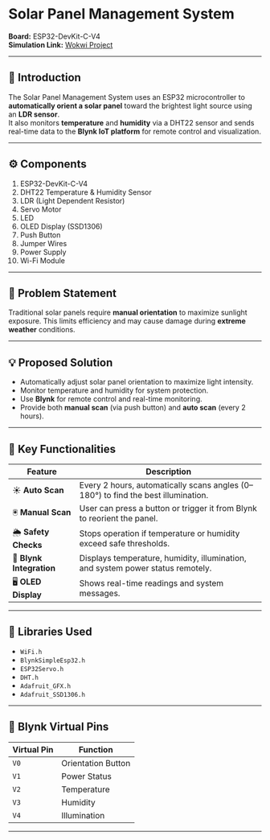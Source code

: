 # Solar Panel Management System  
**Board:** ESP32-DevKit-C-V4  
**Simulation Link:** [Wokwi Project](https://wokwi.com/projects/421426846140465153)  

---

## 🧠 Introduction
The Solar Panel Management System uses an ESP32 microcontroller to **automatically orient a solar panel** toward the brightest light source using an **LDR sensor**.  
It also monitors **temperature** and **humidity** via a DHT22 sensor and sends real-time data to the **Blynk IoT platform** for remote control and visualization.

---

## ⚙️ Components
1. ESP32-DevKit-C-V4  
2. DHT22 Temperature & Humidity Sensor  
3. LDR (Light Dependent Resistor)  
4. Servo Motor  
5. LED  
6. OLED Display (SSD1306)  
7. Push Button  
8. Jumper Wires  
9. Power Supply  
10. Wi-Fi Module  

---

## 🚩 Problem Statement
Traditional solar panels require **manual orientation** to maximize sunlight exposure. This limits efficiency and may cause damage during **extreme weather** conditions.

---

## 💡 Proposed Solution
- Automatically adjust solar panel orientation to maximize light intensity.  
- Monitor temperature and humidity for system protection.  
- Use **Blynk** for remote control and real-time monitoring.  
- Provide both **manual scan** (via push button) and **auto scan** (every 2 hours).

---

## 🧩 Key Functionalities
| Feature | Description |
|----------|--------------|
| ☀️ **Auto Scan** | Every 2 hours, automatically scans angles (0–180°) to find the best illumination. |
| 🖲️ **Manual Scan** | User can press a button or trigger it from Blynk to reorient the panel. |
| 🌦️ **Safety Checks** | Stops operation if temperature or humidity exceed safe thresholds. |
| 📱 **Blynk Integration** | Displays temperature, humidity, illumination, and system power status remotely. |
| 🖥️ **OLED Display** | Shows real-time readings and system messages. |

---

## 🧰 Libraries Used
- `WiFi.h`  
- `BlynkSimpleEsp32.h`  
- `ESP32Servo.h`  
- `DHT.h`  
- `Adafruit_GFX.h`  
- `Adafruit_SSD1306.h`  

---

## 🔗 Blynk Virtual Pins
| Virtual Pin | Function |
|--------------|-----------|
| `V0` | Orientation Button |
| `V1` | Power Status |
| `V2` | Temperature |
| `V3` | Humidity |
| `V4` | Illumination |

---

